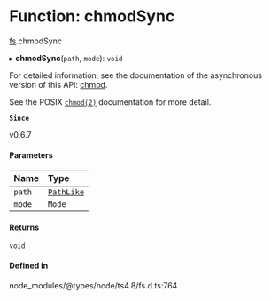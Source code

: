 # Function: chmodSync

[fs](../modules/fs.md).chmodSync

▸ **chmodSync**(`path`, `mode`): `void`

For detailed information, see the documentation of the asynchronous version of
this API: [chmod](fs.chmod.md).

See the POSIX [`chmod(2)`](http://man7.org/linux/man-pages/man2/chmod.2.html) documentation for more detail.

**`Since`**

v0.6.7

#### Parameters

| Name | Type |
| :------ | :------ |
| `path` | [`PathLike`](../types/fs.PathLike.md) |
| `mode` | `Mode` |

#### Returns

`void`

#### Defined in

node_modules/@types/node/ts4.8/fs.d.ts:764

